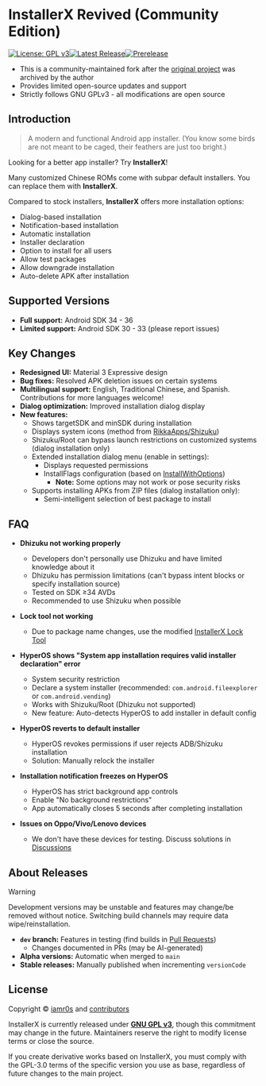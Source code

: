 # InstallerX Revived (Community Edition)

[![License: GPL v3](https://img.shields.io/badge/License-GPLv3-blue.svg)](https://www.gnu.org/licenses/gpl-3.0)[![Latest Release](https://img.shields.io/github/v/release/wxxsfxyzm/InstallerX?label=Stable)](https://github.com/wxxsfxyzm/InstallerX/releases/latest)[![Prerelease](https://img.shields.io/github/v/release/wxxsfxyzm/InstallerX?include_prereleases&label=Beta)](https://github.com/wxxsfxyzm/InstallerX/releases)

- This is a community-maintained fork after the [original project](https://github.com/iamr0s/InstallerX) was archived by the author
- Provides limited open-source updates and support
- Strictly follows GNU GPLv3 - all modifications are open source

## Introduction

> A modern and functional Android app installer. (You know some birds are not meant to be caged, their feathers are just too bright.)

Looking for a better app installer? Try **InstallerX**!

Many customized Chinese ROMs come with subpar default installers. You can replace them with **InstallerX**.

Compared to stock installers, **InstallerX** offers more installation options:
- Dialog-based installation
- Notification-based installation
- Automatic installation
- Installer declaration
- Option to install for all users
- Allow test packages
- Allow downgrade installation
- Auto-delete APK after installation

## Supported Versions

- **Full support:** Android SDK 34 - 36
- **Limited support:** Android SDK 30 - 33 (please report issues)

## Key Changes

- **Redesigned UI:** Material 3 Expressive design
- **Bug fixes:** Resolved APK deletion issues on certain systems
- **Multilingual support:** English, Traditional Chinese, and Spanish. Contributions for more languages welcome!
- **Dialog optimization:** Improved installation dialog display
- **New features:**
  - Shows targetSDK and minSDK during installation
  - Displays system icons (method from [RikkaApps/Shizuku](https://github.com/RikkaApps/Shizuku))
  - Shizuku/Root can bypass launch restrictions on customized systems (dialog installation only)
  - Extended installation dialog menu (enable in settings):
    - Displays requested permissions
    - InstallFlags configuration (based on [InstallWithOptions](https://github.com/zacharee/InstallWithOptions))
      - **Note:** Some options may not work or pose security risks
  - Supports installing APKs from ZIP files (dialog installation only):
    - Semi-intelligent selection of best package to install

## FAQ

- **Dhizuku not working properly**
  - Developers don't personally use Dhizuku and have limited knowledge about it
  - Dhizuku has permission limitations (can't bypass intent blocks or specify installation source)
  - Tested on SDK ≥34 AVDs
  - Recommended to use Shizuku when possible

- **Lock tool not working**
  - Due to package name changes, use the modified [InstallerX Lock Tool](https://github.com/wxxsfxyzm/InstallerX-Revived/blob/main/InstallerX%E9%94%81%E5%AE%9A%E5%99%A8_1.3.apk)

- **HyperOS shows "System app installation requires valid installer declaration" error**
  - System security restriction
  - Declare a system installer (recommended: `com.android.fileexplorer` or `com.android.vending`)
  - Works with Shizuku/Root (Dhizuku not supported)
  - New feature: Auto-detects HyperOS to add installer in default config

- **HyperOS reverts to default installer**
  - HyperOS revokes permissions if user rejects ADB/Shizuku installation
  - Solution: Manually relock the installer

- **Installation notification freezes on HyperOS**
  - HyperOS has strict background app controls
  - Enable "No background restrictions"
  - App automatically closes 5 seconds after completing installation

- **Issues on Oppo/Vivo/Lenovo devices**
  - We don't have these devices for testing. Discuss solutions in [Discussions](https://github.com/wxxsfxyzm/InstallerX-Revived/discussions)

## About Releases

> [!WARNING]
> Development versions may be unstable and features may change/be removed without notice.
> Switching build channels may require data wipe/reinstallation.

- **`dev` branch:** Features in testing (find builds in [Pull Requests](https://github.com/wxxsfxyzm/InstallerX-Revived/pulls))
  - Changes documented in PRs (may be AI-generated)
- **Alpha versions:** Automatic when merged to `main`
- **Stable releases:** Manually published when incrementing `versionCode`

## License

Copyright © [iamr0s](https://github.com/iamr0s) and [contributors](https://github.com/wxxsfxyzm/InstallerX-Revived/graphs/contributors)

InstallerX is currently released under [**GNU GPL v3**](http://www.gnu.org/copyleft/gpl.html), though this commitment may change in the future. Maintainers reserve the right to modify license terms or close the source.

If you create derivative works based on InstallerX, you must comply with the GPL-3.0 terms of the specific version you use as base, regardless of future changes to the main project.